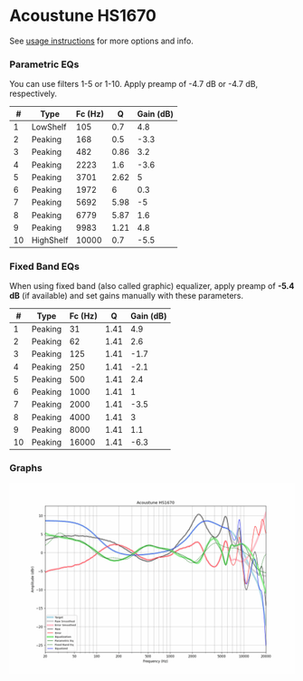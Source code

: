 # Acoustune HS1670
See [usage instructions](https://github.com/jaakkopasanen/AutoEq#usage) for more options and info.

### Parametric EQs
You can use filters 1-5 or 1-10. Apply preamp of -4.7 dB or -4.7 dB, respectively.

|   # | Type      |   Fc (Hz) |    Q |   Gain (dB) |
|-----|-----------|-----------|------|-------------|
|   1 | LowShelf  |       105 | 0.7  |         4.8 |
|   2 | Peaking   |       168 | 0.5  |        -3.3 |
|   3 | Peaking   |       482 | 0.86 |         3.2 |
|   4 | Peaking   |      2223 | 1.6  |        -3.6 |
|   5 | Peaking   |      3701 | 2.62 |         5   |
|   6 | Peaking   |      1972 | 6    |         0.3 |
|   7 | Peaking   |      5692 | 5.98 |        -5   |
|   8 | Peaking   |      6779 | 5.87 |         1.6 |
|   9 | Peaking   |      9983 | 1.21 |         4.8 |
|  10 | HighShelf |     10000 | 0.7  |        -5.5 |

### Fixed Band EQs
When using fixed band (also called graphic) equalizer, apply preamp of **-5.4 dB** (if available) and set gains manually with these parameters.

|   # | Type    |   Fc (Hz) |    Q |   Gain (dB) |
|-----|---------|-----------|------|-------------|
|   1 | Peaking |        31 | 1.41 |         4.9 |
|   2 | Peaking |        62 | 1.41 |         2.6 |
|   3 | Peaking |       125 | 1.41 |        -1.7 |
|   4 | Peaking |       250 | 1.41 |        -2.1 |
|   5 | Peaking |       500 | 1.41 |         2.4 |
|   6 | Peaking |      1000 | 1.41 |         1   |
|   7 | Peaking |      2000 | 1.41 |        -3.5 |
|   8 | Peaking |      4000 | 1.41 |         3   |
|   9 | Peaking |      8000 | 1.41 |         1.1 |
|  10 | Peaking |     16000 | 1.41 |        -6.3 |

### Graphs
![](./Acoustune%20HS1670.png)
